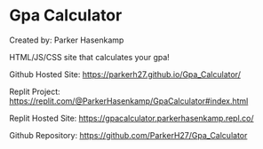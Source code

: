 # Gpa Calculator

Created by: Parker Hasenkamp

HTML/JS/CSS site that calculates your gpa!

Github Hosted Site: https://parkerh27.github.io/Gpa_Calculator/

Replit Project: https://replit.com/@ParkerHasenkamp/GpaCalculator#index.html

Replit Hosted Site:
https://gpacalculator.parkerhasenkamp.repl.co/

Github Repository: https://github.com/ParkerH27/Gpa_Calculator
